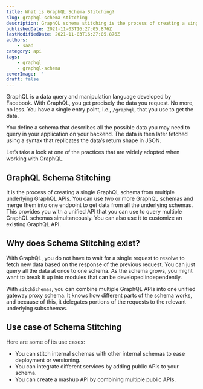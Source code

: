 ```yaml
---
title: What is GraphQL Schema Stitching?
slug: graphql-schema-stitching
description: GraphQL schema stitching is the process of creating a single GraphQL schema from multiple underlying GraphQL APIs.
publishedDate: 2021-11-03T16:27:05.876Z
lastModifiedDate: 2021-11-03T16:27:05.876Z
authors:
    - saad
category: api
tags:
    - graphql
    - graphql-schema
coverImage: ''
draft: false
---
```


<Lead>

GraphQL is a data query and manipulation language developed by Facebook. With GraphQL, you get precisely the data you request. No more, no less. You have a single entry point, i.e., `/graphql`, that you use to get the data.

</Lead>

You define a schema that describes all the possible data you may need to query in your application on your backend. The data is then later fetched using a syntax that replicates the data’s return shape in JSON.

Let’s take a look at one of the practices that are widely adopted when working with GraphQL.

## GraphQL Schema Stitching

It is the process of creating a single GraphQL schema from multiple underlying GraphQL APIs. You can use two or more GraphQL schemas and merge them into one endpoint to get data from all the underlying schemas. This provides you with a unified API that you can use to query multiple GraphQL schemas simultaneously. You can also use it to customize an existing GraphQL API.

## Why does Schema Stitching exist?

With GraphQL, you do not have to wait for a single request to resolve to fetch new data based on the response of the previous request. You can just query all the data at once to one schema. As the schema grows, you might want to break it up into modules that can be developed independently.

With `sitchSchemas`, you can combine multiple GraphQL APIs into one unified gateway proxy schema. It knows how different parts of the schema works, and because of this, it delegates portions of the requests to the relevant underlying subschemas.

## Use case of Schema Stitching

Here are some of its use cases:

- You can stitch internal schemas with other internal schemas to ease deployment or versioning.
- You can integrate different services by adding public APIs to your schema.
- You can create a mashup API by combining multiple public APIs.
